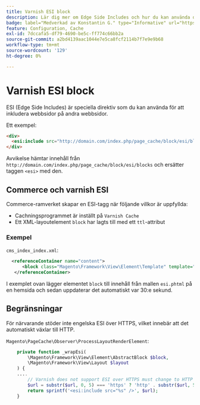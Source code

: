 ```yaml
---
title: Varnish ESI block
description: Lär dig mer om Edge Side Includes och hur du kan använda dem för att bädda in webbsidor.
badge: label="Medverkad av Konstantin G." type="Informative" url="https://github.com/goivvy" tooltip="Konstantin G."
feature: Configuration, Cache
exl-id: 7dccafa5-df79-4690-be5c-ff774c66bb2a
source-git-commit: a2bd4139aac1044e7e5ca8fcf2114b7f7e9e9b68
workflow-type: tm+mt
source-wordcount: '129'
ht-degree: 0%

---
```


# Varnish ESI block

ESI (Edge Side Includes) är speciella direktiv som du kan använda för att inkludera webbsidor på andra webbsidor.

Ett exempel:

```html
<div>
  <esi:include src="http://domain.com/index.php/page_cache/block/esi/blocks"/>
</div>
```

Avvikelse hämtar innehåll från `http://domain.com/index.php/page_cache/block/esi/blocks` och ersätter taggen `<esi>` med den.

## Commerce och varnish ESI

Commerce-ramverket skapar en ESI-tagg när följande villkor är uppfyllda:

- Cachningsprogrammet är inställt på `Varnish Cache`
- Ett XML-layoutelement `block` har lagts till med ett `ttl`-attribut

### Exempel

`cms_index_index.xml`:

```xml
  <referenceContainer name="content">
      <block class="Magento\Framework\View\Element\Template" template="Magento_Paypal::esi.phtml" ttl="30"/>
   </referenceContainer>
```

I exemplet ovan lägger elementet `block` till innehåll från mallen `esi.phtml` på en hemsida och sedan uppdaterar det automatiskt var 30:e sekund.

## Begränsningar

För närvarande stöder inte engelska ESI över HTTPS, vilket innebär att det automatiskt växlar till HTTP.

`Magento\PageCache\Observer\ProcessLayoutRenderElement`:

```php
    private function _wrapEsi(
        \Magento\Framework\View\Element\AbstractBlock $block,
        \Magento\Framework\View\Layout $layout
    ) {
    ....
        // Varnish does not support ESI over HTTPS must change to HTTP
        $url = substr($url, 0, 5) === 'https' ? 'http' . substr($url, 5) : $url;
        return sprintf('<esi:include src="%s" />', $url);
    }
```
